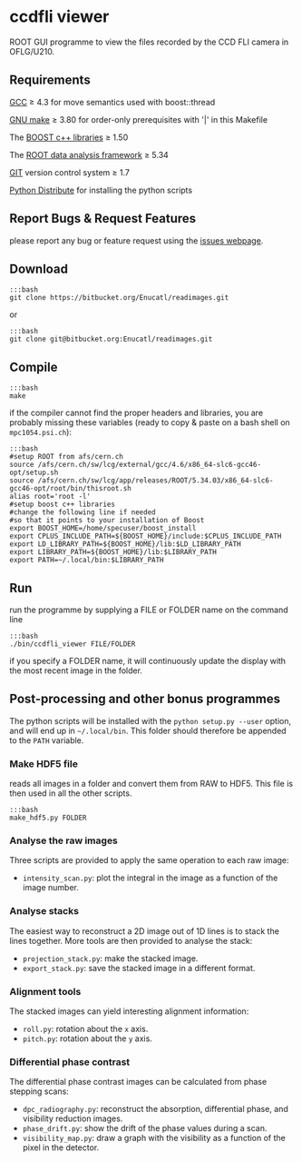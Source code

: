 # ccdfli viewer

ROOT GUI programme to view the files recorded by the CCD
FLI camera in OFLG/U210.


## Requirements

[GCC](gcc.gnu.org "GCC homepage") ≥ 4.3 for move semantics used with boost::thread

[GNU make](www.gnu.org/software/make/ "make homepage") ≥ 3.80 for order-only prerequisites with '|' in this Makefile

The [BOOST c++ libraries](http://www.boost.org "BOOST homepage") ≥ 1.50

The [ROOT data analysis framework](http://root.cern.ch "ROOT homepage") ≥ 5.34

[GIT](http://git-scm.com/ "GIT homepage") version control system ≥ 1.7

[Python Distribute](http://pythonhosted.org/distribute/index.html) for
installing the python scripts


## Report Bugs & Request Features

please report any bug or feature request using the [issues webpage](https://bitbucket.org/Enucatl/readimages/issues/new).


## Download

    :::bash
    git clone https://bitbucket.org/Enucatl/readimages.git

or 

    :::bash
    git clone git@bitbucket.org:Enucatl/readimages.git

## Compile

    :::bash
    make


if the compiler cannot find the proper headers and libraries, you are
    probably missing these variables (ready to copy & paste on a bash shell
    on `mpc1054.psi.ch`):

    :::bash
    #setup ROOT from afs/cern.ch
    source /afs/cern.ch/sw/lcg/external/gcc/4.6/x86_64-slc6-gcc46-opt/setup.sh
    source /afs/cern.ch/sw/lcg/app/releases/ROOT/5.34.03/x86_64-slc6-gcc46-opt/root/bin/thisroot.sh
    alias root='root -l'
    #setup boost c++ libraries
    #change the following line if needed
    #so that it points to your installation of Boost
    export BOOST_HOME=/home/specuser/boost_install
    export CPLUS_INCLUDE_PATH=${BOOST_HOME}/include:$CPLUS_INCLUDE_PATH
    export LD_LIBRARY_PATH=${BOOST_HOME}/lib:$LD_LIBRARY_PATH
    export LIBRARY_PATH=${BOOST_HOME}/lib:$LIBRARY_PATH
    export PATH=~/.local/bin:$LIBRARY_PATH


## Run

run the programme by supplying a FILE or FOLDER name on the command line

    :::bash
    ./bin/ccdfli_viewer FILE/FOLDER

if you specify a FOLDER name, it will continuously update the display with
    the most recent image in the folder.


## Post-processing and other bonus programmes

The python scripts will be installed with the `python setup.py --user` option, and will end up in `~/.local/bin`. This folder should therefore be appended to the `PATH` variable.

### Make HDF5 file
reads all images in a folder and convert them from RAW to HDF5.
This file is then used in all the other scripts.

    :::bash
    make_hdf5.py FOLDER

### Analyse the raw images
Three scripts are provided to apply the same operation to each raw image:

   * `intensity_scan.py`: plot the integral in the image as a function of
      the image number.

### Analyse stacks
The easiest way to reconstruct a 2D image out of 1D lines is to stack the
lines together. More tools are then provided to analyse the stack:

   * `projection_stack.py`: make the stacked image.
   * `export_stack.py`: save the stacked image in a different format.

### Alignment tools
The stacked images can yield interesting alignment information:

   * `roll.py`: rotation about the `x` axis.
   * `pitch.py`: rotation about the `y` axis.

### Differential phase contrast
The differential phase contrast images can be calculated from phase stepping
scans:

   * `dpc_radiography.py`: reconstruct the absorption, differential phase,
      and visibility reduction images.
   * `phase_drift.py`: show the drift of the phase values during a scan.
   * `visibility_map.py`: draw a graph with the visibility as a function of
      the pixel in the detector.
